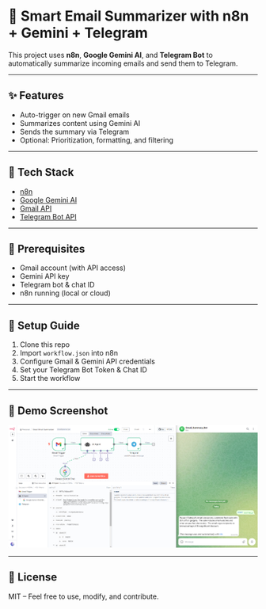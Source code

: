 # 📩 Smart Email Summarizer with n8n + Gemini + Telegram

This project uses **n8n**, **Google Gemini AI**, and **Telegram Bot** to automatically summarize incoming emails and send them to Telegram.

---

## ✨ Features

- Auto-trigger on new Gmail emails
- Summarizes content using Gemini AI
- Sends the summary via Telegram
- Optional: Prioritization, formatting, and filtering

---

## 🧰 Tech Stack

- [n8n](https://n8n.io/)
- [Google Gemini AI](https://ai.google.dev/)
- [Gmail API](https://developers.google.com/gmail/api)
- [Telegram Bot API](https://core.telegram.org/bots/api)

---

## 🔧 Prerequisites

- Gmail account (with API access)
- Gemini API key
- Telegram bot & chat ID
- n8n running (local or cloud)

---

## 🚀 Setup Guide

1. Clone this repo  
2. Import `workflow.json` into n8n  
3. Configure Gmail & Gemini API credentials  
4. Set your Telegram Bot Token & Chat ID  
5. Start the workflow

---

## 📸 Demo Screenshot

![workflow](assets/demo.png)

---

## 📄 License

MIT – Feel free to use, modify, and contribute.
